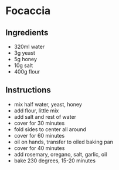 # Focaccia

## Ingredients
- 320ml water
- 3g yeast
- 5g honey
- 10g salt
- 400g flour

## Instructions
- mix half water, yeast, honey
- add flour, little  mix
- add salt and rest of water
- cover for 30 minutes
- fold sides to center all around
- cover for 60 minutes
- oil on hands, transfer to oiled baking pan
- cover for 40 minutes
- add rosemary, oregano, salt, garlic, oil
- bake 230 degrees, 15-20 minutes
